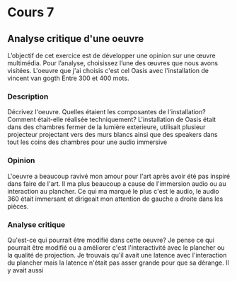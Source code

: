 # Cours 7
## Analyse critique d'une oeuvre

L’objectif de cet exercice est de développer une opinion sur une œuvre multimédia. Pour l’analyse, choisissez l’une des œuvres que nous avons visitées. 
L'oeuvre que j'ai choisis c'est cel Oasis avec l'installation de vincent van gogth
Entre 300 et 400 mots. 

### Description
Décrivez l'oeuvre. Quelles étaient les composantes de l'installation? Comment était-elle réalisée techniquement? 
L'installation de Oasis était dans des chambres fermer de la lumière exterieure, utilisait plusieur projecteur projectant vers des murs blancs ainsi que des speakers dans tout les coins des chambres pour une audio immersive

### Opinion 
L'oeuvre a beaucoup ravivé mon amour pour l'art après avoir été pas inspiré dans faire de l'art. Il ma plus beaucoup a cause de l'immersion audio ou au interaction au plancher. Ce qui ma marqué le plus c'est le audio, le audio 360 était immersant et dirigeait mon attention de gauche a droite dans les pièces.
### Analyse critique
Qu'est-ce qui pourrait être modifié dans cette oeuvre? 
Je pense ce qui pourrait être modifié ou a améliorer c'est l'interactivité avec le plancher ou la qualité de projection. Je trouvais qu'il avait une latence avec l'interaction du plancher mais la latence n'était pas asser grande pour que sa dérange. Il y avait aussi 
